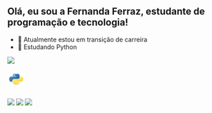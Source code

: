 ## Olá, eu sou a Fernanda Ferraz, estudante de programação e tecnologia!

- 🔭 Atualmente estou em transição de carreira
- 📖 Estudando Python

<div>
  <a href="https://github.com/fernandaferrazprog">
  <img height="180" src="https://github-readme-stats.vercel.app/api?username=fernandaferrazprog&show_icons=true&theme=synthwave">
</div>  
<div style="display: inline_block"><br>
  <img align="center" alt="Rafa-Python" height="30" width="40" src="https://raw.githubusercontent.com/devicons/devicon/master/icons/python/python-original.svg">
</div>
    
 ##
 
<div> 
  <a href="https://instagram.com/fernandamferraz_" target="_blank"><img src="https://img.shields.io/badge/-Instagram-%23E4405F?style=for-the-badge&logo=instagram&logoColor=white" target="_blank"></a>
  <a href = "mailto:fernandaferazdev@gmail.com"><img src="https://img.shields.io/badge/-Gmail-%23333?style=for-the-badge&logo=gmail&logoColor=white" target="_blank"></a>
  <a href="https://www.linkedin.com/in/fernandaferrazadv" target="_blank"><img src="https://img.shields.io/badge/-LinkedIn-%230077B5?style=for-the-badge&logo=linkedin&logoColor=white" target="_blank"></a> 
  
</div>
